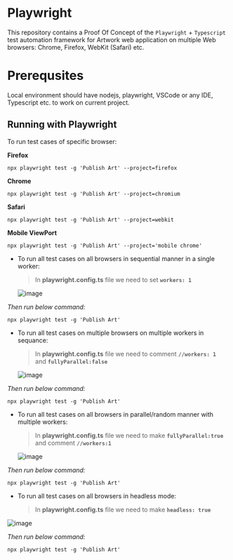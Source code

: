 
# Playwright
This repository contains a Proof Of Concept of the `Playwright` + `Typescript` test automation framework for Artwork web application on multiple Web browsers: Chrome, Firefox, WebKit (Safari) etc.

# Prerequsites
Local environment should have nodejs, playwright, VSCode or any IDE, Typescript etc. to work on current project.

## Running with Playwright
To run test cases of specific browser: 

**Firefox**
```
npx playwright test -g 'Publish Art' --project=firefox
```
**Chrome**
```
npx playwright test -g 'Publish Art' --project=chromium
```

**Safari**
```
npx playwright test -g 'Publish Art' --project=webkit
```
**Mobile ViewPort**
```
npx playwright test -g 'Publish Art' --project='mobile chrome'
```

- To run all test cases on all browsers in sequential manner in a single worker:

   > In **playwright.config.ts** file we need to set **`workers: 1`**

   ![image](https://github.com/keshavpokhrel/PublishArtwork_Playwright/assets/6346814/a28601c7-0e20-4335-9aa4-a6cc425296d4)

_Then run below command:_

```
npx playwright test -g 'Publish Art'
```
- To run all test cases on multiple browsers on multiple workers in sequance:
   > In **playwright.config.ts** file we need to comment **`//workers: 1`** and **`fullyParallel:false`**

  ![image](https://github.com/keshavpokhrel/PublishArtwork_Playwright/assets/6346814/3cb1cb1e-9e4e-448c-823b-6a281140965e)
 
 _Then run below command:_

```
npx playwright test -g 'Publish Art'
```
- To run all test cases on all browsers in parallel/random manner with multiple workers:
   > In **playwright.config.ts** file we need to make **`fullyParallel:true`** and comment **`//workers:1`**
   
  ![image](https://github.com/keshavpokhrel/PublishArtwork_Playwright/assets/6346814/251f077c-26f7-476c-b714-1eb8f2d976da)

_Then run below command:_

```
npx playwright test -g 'Publish Art'
```
- To run all test cases on all browsers in headless mode:
  > In **playwright.config.ts** file we need to make **`headless: true`**

![image](https://github.com/keshavpokhrel/PublishArtwork_Playwright/assets/6346814/bac57bd6-741e-4ad9-a48a-db7da91a43f0)


_Then run below command:_

```
npx playwright test -g 'Publish Art'
```

